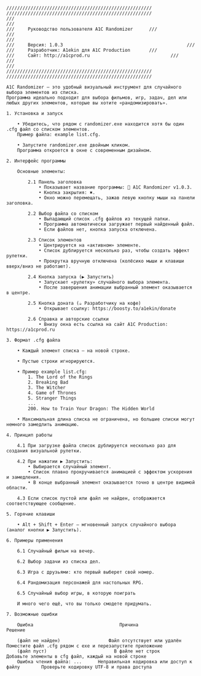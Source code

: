 	
	//////////////////////////////////////////////////////
	//////////////////////////////////////////////////////
	///												                         ///
	///		Руководство пользователя A1C Randomizer	     ///
	///												                         ///
	///		Версия: 1.0.3							                   ///
	///		Разработчик: A1ekin для A1C Production	     ///
	///		Сайт: http://a1cprod.ru					             ///
	///												                         ///
	//////////////////////////////////////////////////////
	//////////////////////////////////////////////////////
	
	A1C Randomizer — это удобный визуальный инструмент для случайного выбора элементов из списка. 
	Программа идеально подходит для выбора фильмов, игр, задач, дел или любых других элементов, которые вы хотите «рандомизировать».

	1. Установка и запуск

		• Убедитесь, что рядом с randomizer.exe находится хотя бы один .cfg файл со списком элементов.
		Пример файла: example list.cfg.

		• Запустите randomizer.exe двойным кликом.
		Программа откроется в окне с современным дизайном.

	2. Интерфейс программы

		Основные элементы:

			2.1 Панель заголовка
				• Показывает название программы: 🎲 A1C Randomizer v1.0.3.
				• Кнопка закрытия: ✖.
				• Окно можно перемещать, зажав левую кнопку мыши на панели заголовка.
				
			2.2 Выбор файла со списком
				• Выпадающий список .cfg файлов из текущей папки.
				• Программа автоматически загружает первый найденный файл.
				• Если файлов нет, кнопка запуска отключена.

			2.3 Список элементов
				• Центрируется на «активном» элементе.
				• Список дублируется несколько раз, чтобы создать эффект рулетки.
				• Прокрутка вручную отключена (колёсико мыши и клавиши вверх/вниз не работают).

			2.4 Кнопка запуска (▶ Запустить)
				• Запускает «рулетку» случайного выбора элемента.
				• После завершения анимации выбранный элемент оказывается в центре.

			2.5 Кнопка доната (☕ Разработчику на кофе)
				• Открывает ссылку: https://boosty.to/a1ekin/donate
				
			2.6 Справка и авторские ссылки
				• Внизу окна есть ссылка на сайт A1C Production: https://a1cprod.ru

	3. Формат .cfg файла

		• Каждый элемент списка — на новой строке.
		
		• Пустые строки игнорируются.
		
		• Пример example list.cfg:
			1. The Lord of the Rings
			2. Breaking Bad
			3. The Witcher
			4. Game of Thrones
			5. Stranger Things
			...
			200. How to Train Your Dragon: The Hidden World
			
		• Максимальная длина списка не ограничена, но большие списки могут немного замедлить анимацию.

	4. Принцип работы

		4.1 При загрузке файла список дублируется несколько раз для создания визуальной рулетки.

		4.2 При нажатии ▶ Запустить:
			• Выбирается случайный элемент.
			• Список плавно прокручивается анимацией с эффектом ускорения и замедления.
			• В конце выбранный элемент оказывается точно в центре видимой области.

		4.3 Если список пустой или файл не найден, отображается соответствующее сообщение.

	5. Горячие клавиши

		• Alt + Shift + Enter — мгновенный запуск случайного выбора (аналог кнопки ▶ Запустить).

	6. Примеры применения

		6.1 Случайный фильм на вечер.

		6.2 Выбор задачи из списка дел.

		6.3 Игра с друзьями: кто первый выберет свой номер.

		6.4 Рандомизация персонажей для настольных RPG.
		
		6.5 Случайный выбор игры, в которую поиграть
		
		И много чего ещё, что вы только смодете придумать.

	7. Возможные ошибки
	
		Ошибка						          Причина											                   Решение

		(файл не найден)			      Файл отсутствует или удалён						         Поместите файл .cfg рядом с exe и перезапустите приложение
		(файл пуст)					        В файле нет строк								               Добавьте элементы в cfg файл, каждый на новой строке
		Ошибка чтения файла: ...	  Неправильная кодировка или доступ к файлу		   Проверьте кодировку UTF-8 и права доступа

  
